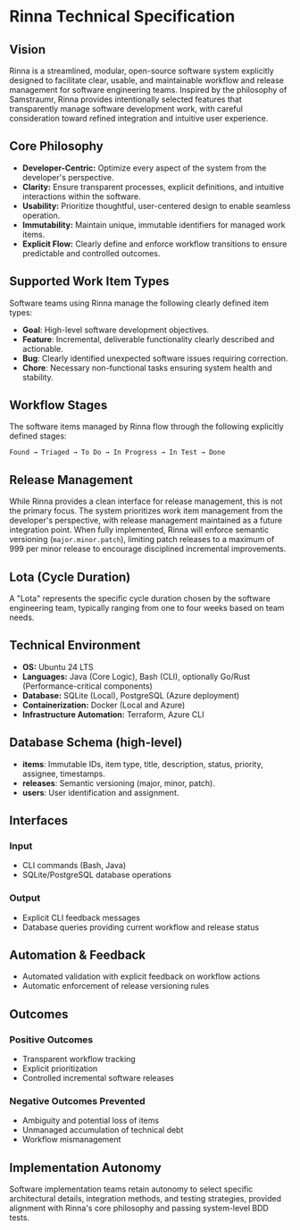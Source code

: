 # Rinna Technical Specification

## Vision

Rinna is a streamlined, modular, open-source software system explicitly designed to facilitate clear, usable, and maintainable workflow and release management for software engineering teams. Inspired by the philosophy of Samstraumr, Rinna provides intentionally selected features that transparently manage software development work, with careful consideration toward refined integration and intuitive user experience.

## Core Philosophy

- **Developer-Centric:** Optimize every aspect of the system from the developer's perspective.
- **Clarity:** Ensure transparent processes, explicit definitions, and intuitive interactions within the software.
- **Usability:** Prioritize thoughtful, user-centered design to enable seamless operation.
- **Immutability:** Maintain unique, immutable identifiers for managed work items.
- **Explicit Flow:** Clearly define and enforce workflow transitions to ensure predictable and controlled outcomes.

## Supported Work Item Types

Software teams using Rinna manage the following clearly defined item types:

- **Goal**: High-level software development objectives.
- **Feature**: Incremental, deliverable functionality clearly described and actionable.
- **Bug**: Clearly identified unexpected software issues requiring correction.
- **Chore**: Necessary non-functional tasks ensuring system health and stability.

## Workflow Stages

The software items managed by Rinna flow through the following explicitly defined stages:
```
Found → Triaged → To Do → In Progress → In Test → Done
```

## Release Management

While Rinna provides a clean interface for release management, this is not the primary focus. The system prioritizes work item management from the developer's perspective, with release management maintained as a future integration point. When fully implemented, Rinna will enforce semantic versioning (`major.minor.patch`), limiting patch releases to a maximum of 999 per minor release to encourage disciplined incremental improvements.

## Lota (Cycle Duration)

A "Lota" represents the specific cycle duration chosen by the software engineering team, typically ranging from one to four weeks based on team needs.

## Technical Environment

- **OS:** Ubuntu 24 LTS
- **Languages:** Java (Core Logic), Bash (CLI), optionally Go/Rust (Performance-critical components)
- **Database:** SQLite (Local), PostgreSQL (Azure deployment)
- **Containerization:** Docker (Local and Azure)
- **Infrastructure Automation:** Terraform, Azure CLI

## Database Schema (high-level)

- **items**: Immutable IDs, item type, title, description, status, priority, assignee, timestamps.
- **releases**: Semantic versioning (major, minor, patch).
- **users**: User identification and assignment.

## Interfaces

### Input
- CLI commands (Bash, Java)
- SQLite/PostgreSQL database operations

### Output
- Explicit CLI feedback messages
- Database queries providing current workflow and release status

## Automation & Feedback
- Automated validation with explicit feedback on workflow actions
- Automatic enforcement of release versioning rules

## Outcomes

### Positive Outcomes
- Transparent workflow tracking
- Explicit prioritization
- Controlled incremental software releases

### Negative Outcomes Prevented
- Ambiguity and potential loss of items
- Unmanaged accumulation of technical debt
- Workflow mismanagement

## Implementation Autonomy

Software implementation teams retain autonomy to select specific architectural details, integration methods, and testing strategies, provided alignment with Rinna's core philosophy and passing system-level BDD tests.